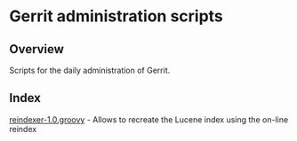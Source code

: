 Gerrit administration scripts
=============================

Overview
--------
Scripts for the daily administration of Gerrit.

Index
-----
[reindexer-1.0.groovy](/reindexer-1.0.groovy) - Allows to recreate the Lucene index using the on-line reindex
